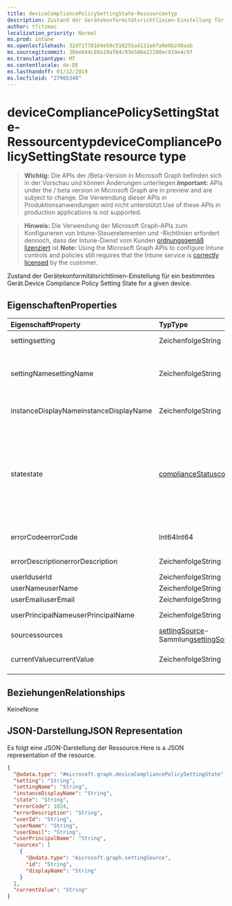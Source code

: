 ```yaml
---
title: deviceCompliancePolicySettingState-Ressourcentyp
description: Zustand der Gerätekonformitätsrichtlinien-Einstellung für ein bestimmtes Gerät.
author: tfitzmac
localization_priority: Normal
ms.prod: intune
ms.openlocfilehash: 32df1f78169e50c510255a4131e6fa9e0b248aab
ms.sourcegitcommit: 36be044c89a19af84c93e586e22200ec919e4c9f
ms.translationtype: MT
ms.contentlocale: de-DE
ms.lasthandoff: 01/12/2019
ms.locfileid: "27965348"
---
```

# <a name="devicecompliancepolicysettingstate-resource-type"></a><span data-ttu-id="a95e4-103">deviceCompliancePolicySettingState-Ressourcentyp</span><span class="sxs-lookup"><span data-stu-id="a95e4-103">deviceCompliancePolicySettingState resource type</span></span>

> <span data-ttu-id="a95e4-104">**Wichtig:** Die APIs der /Beta-Version in Microsoft Graph befinden sich in der Vorschau und können Änderungen unterliegen.</span><span class="sxs-lookup"><span data-stu-id="a95e4-104">**Important:** APIs under the / beta version in Microsoft Graph are in preview and are subject to change.</span></span> <span data-ttu-id="a95e4-105">Die Verwendung dieser APIs in Produktionsanwendungen wird nicht unterstützt.</span><span class="sxs-lookup"><span data-stu-id="a95e4-105">Use of these APIs in production applications is not supported.</span></span>

> <span data-ttu-id="a95e4-106">**Hinweis:** Die Verwendung der Microsoft Graph-APIs zum Konfigurieren von Intune-Steuerelementen und -Richtlinien erfordert dennoch, dass der Intune-Dienst vom Kunden [ordnungsgemäß lizenziert](https://go.microsoft.com/fwlink/?linkid=839381) ist.</span><span class="sxs-lookup"><span data-stu-id="a95e4-106">**Note:** Using the Microsoft Graph APIs to configure Intune controls and policies still requires that the Intune service is [correctly licensed](https://go.microsoft.com/fwlink/?linkid=839381) by the customer.</span></span>

<span data-ttu-id="a95e4-107">Zustand der Gerätekonformitätsrichtlinien-Einstellung für ein bestimmtes Gerät.</span><span class="sxs-lookup"><span data-stu-id="a95e4-107">Device Compilance Policy Setting State for a given device.</span></span>
## <a name="properties"></a><span data-ttu-id="a95e4-108">Eigenschaften</span><span class="sxs-lookup"><span data-stu-id="a95e4-108">Properties</span></span>
|<span data-ttu-id="a95e4-109">Eigenschaft</span><span class="sxs-lookup"><span data-stu-id="a95e4-109">Property</span></span>|<span data-ttu-id="a95e4-110">Typ</span><span class="sxs-lookup"><span data-stu-id="a95e4-110">Type</span></span>|<span data-ttu-id="a95e4-111">Beschreibung</span><span class="sxs-lookup"><span data-stu-id="a95e4-111">Description</span></span>|
|:---|:---|:---|
|<span data-ttu-id="a95e4-112">setting</span><span class="sxs-lookup"><span data-stu-id="a95e4-112">setting</span></span>|<span data-ttu-id="a95e4-113">Zeichenfolge</span><span class="sxs-lookup"><span data-stu-id="a95e4-113">String</span></span>|<span data-ttu-id="a95e4-114">Die gemeldete Einstellung</span><span class="sxs-lookup"><span data-stu-id="a95e4-114">The setting that is being reported</span></span>|
|<span data-ttu-id="a95e4-115">settingName</span><span class="sxs-lookup"><span data-stu-id="a95e4-115">settingName</span></span>|<span data-ttu-id="a95e4-116">Zeichenfolge</span><span class="sxs-lookup"><span data-stu-id="a95e4-116">String</span></span>|<span data-ttu-id="a95e4-117">Lokalisierter/benutzerfreundlicher Name der Einstellung, die gemeldet wird</span><span class="sxs-lookup"><span data-stu-id="a95e4-117">Localized/user friendly setting name that is being reported</span></span>|
|<span data-ttu-id="a95e4-118">instanceDisplayName</span><span class="sxs-lookup"><span data-stu-id="a95e4-118">instanceDisplayName</span></span>|<span data-ttu-id="a95e4-119">Zeichenfolge</span><span class="sxs-lookup"><span data-stu-id="a95e4-119">String</span></span>|<span data-ttu-id="a95e4-120">Name der Einstellungsinstanz, die gemeldet wird.</span><span class="sxs-lookup"><span data-stu-id="a95e4-120">Name of setting instance that is being reported.</span></span>|
|<span data-ttu-id="a95e4-121">state</span><span class="sxs-lookup"><span data-stu-id="a95e4-121">state</span></span>|[<span data-ttu-id="a95e4-122">complianceStatus</span><span class="sxs-lookup"><span data-stu-id="a95e4-122">complianceStatus</span></span>](../resources/intune-shared-compliancestatus.md)|<span data-ttu-id="a95e4-123">Der Compliance-Zustand der Einstellung.</span><span class="sxs-lookup"><span data-stu-id="a95e4-123">The compliance state of the setting.</span></span> <span data-ttu-id="a95e4-124">Mögliche Werte sind: `unknown`, `notApplicable`, `compliant`, `remediated`, `nonCompliant`, `error`, `conflict` und `notAssigned`.</span><span class="sxs-lookup"><span data-stu-id="a95e4-124">Possible values are: `unknown`, `notApplicable`, `compliant`, `remediated`, `nonCompliant`, `error`, `conflict`, `notAssigned`.</span></span>|
|<span data-ttu-id="a95e4-125">errorCode</span><span class="sxs-lookup"><span data-stu-id="a95e4-125">errorCode</span></span>|<span data-ttu-id="a95e4-126">Int64</span><span class="sxs-lookup"><span data-stu-id="a95e4-126">Int64</span></span>|<span data-ttu-id="a95e4-127">Fehlercode für die Einstellung</span><span class="sxs-lookup"><span data-stu-id="a95e4-127">Error code for the setting</span></span>|
|<span data-ttu-id="a95e4-128">errorDescription</span><span class="sxs-lookup"><span data-stu-id="a95e4-128">errorDescription</span></span>|<span data-ttu-id="a95e4-129">Zeichenfolge</span><span class="sxs-lookup"><span data-stu-id="a95e4-129">String</span></span>|<span data-ttu-id="a95e4-130">Fehlerbeschreibung</span><span class="sxs-lookup"><span data-stu-id="a95e4-130">Error description</span></span>|
|<span data-ttu-id="a95e4-131">userId</span><span class="sxs-lookup"><span data-stu-id="a95e4-131">userId</span></span>|<span data-ttu-id="a95e4-132">Zeichenfolge</span><span class="sxs-lookup"><span data-stu-id="a95e4-132">String</span></span>|<span data-ttu-id="a95e4-133">UserId</span><span class="sxs-lookup"><span data-stu-id="a95e4-133">UserId</span></span>|
|<span data-ttu-id="a95e4-134">userName</span><span class="sxs-lookup"><span data-stu-id="a95e4-134">userName</span></span>|<span data-ttu-id="a95e4-135">Zeichenfolge</span><span class="sxs-lookup"><span data-stu-id="a95e4-135">String</span></span>|<span data-ttu-id="a95e4-136">UserName</span><span class="sxs-lookup"><span data-stu-id="a95e4-136">UserName</span></span>|
|<span data-ttu-id="a95e4-137">userEmail</span><span class="sxs-lookup"><span data-stu-id="a95e4-137">userEmail</span></span>|<span data-ttu-id="a95e4-138">Zeichenfolge</span><span class="sxs-lookup"><span data-stu-id="a95e4-138">String</span></span>|<span data-ttu-id="a95e4-139">UserEmail</span><span class="sxs-lookup"><span data-stu-id="a95e4-139">UserEmail</span></span>|
|<span data-ttu-id="a95e4-140">userPrincipalName</span><span class="sxs-lookup"><span data-stu-id="a95e4-140">userPrincipalName</span></span>|<span data-ttu-id="a95e4-141">Zeichenfolge</span><span class="sxs-lookup"><span data-stu-id="a95e4-141">String</span></span>|<span data-ttu-id="a95e4-142">Benutzer-Prinzipalname</span><span class="sxs-lookup"><span data-stu-id="a95e4-142">UserPrincipalName.</span></span>|
|<span data-ttu-id="a95e4-143">sources</span><span class="sxs-lookup"><span data-stu-id="a95e4-143">sources</span></span>|<span data-ttu-id="a95e4-144">[settingSource](../resources/intune-deviceconfig-settingsource.md)-Sammlung</span><span class="sxs-lookup"><span data-stu-id="a95e4-144">[settingSource](../resources/intune-deviceconfig-settingsource.md) collection</span></span>|<span data-ttu-id="a95e4-145">Beitragende Richtlinien</span><span class="sxs-lookup"><span data-stu-id="a95e4-145">Contributing policies</span></span>|
|<span data-ttu-id="a95e4-146">currentValue</span><span class="sxs-lookup"><span data-stu-id="a95e4-146">currentValue</span></span>|<span data-ttu-id="a95e4-147">Zeichenfolge</span><span class="sxs-lookup"><span data-stu-id="a95e4-147">String</span></span>|<span data-ttu-id="a95e4-148">Aktueller Wert der Einstellung auf dem Gerät</span><span class="sxs-lookup"><span data-stu-id="a95e4-148">Current value of setting on device</span></span>|

## <a name="relationships"></a><span data-ttu-id="a95e4-149">Beziehungen</span><span class="sxs-lookup"><span data-stu-id="a95e4-149">Relationships</span></span>
<span data-ttu-id="a95e4-150">Keine</span><span class="sxs-lookup"><span data-stu-id="a95e4-150">None</span></span>
## <a name="json-representation"></a><span data-ttu-id="a95e4-151">JSON-Darstellung</span><span class="sxs-lookup"><span data-stu-id="a95e4-151">JSON Representation</span></span>
<span data-ttu-id="a95e4-152">Es folgt eine JSON-Darstellung der Ressource.</span><span class="sxs-lookup"><span data-stu-id="a95e4-152">Here is a JSON representation of the resource.</span></span>
<!-- {
  "blockType": "resource",
  "@odata.type": "microsoft.graph.deviceCompliancePolicySettingState"
}
-->
``` json
{
  "@odata.type": "#microsoft.graph.deviceCompliancePolicySettingState",
  "setting": "String",
  "settingName": "String",
  "instanceDisplayName": "String",
  "state": "String",
  "errorCode": 1024,
  "errorDescription": "String",
  "userId": "String",
  "userName": "String",
  "userEmail": "String",
  "userPrincipalName": "String",
  "sources": [
    {
      "@odata.type": "microsoft.graph.settingSource",
      "id": "String",
      "displayName": "String"
    }
  ],
  "currentValue": "String"
}
```





